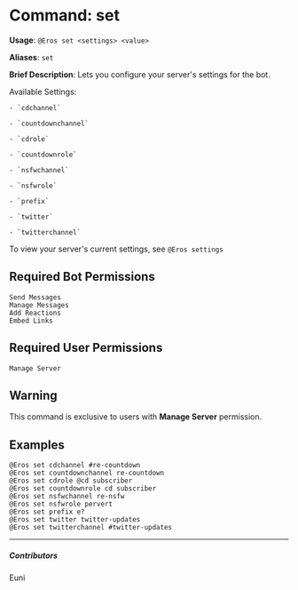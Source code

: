 # Command: set


**Usage**: `@Eros set <settings> <value>`

**Aliases**: `set`

**Brief Description**: Lets you configure your server's settings for the bot.

Available Settings:

	- `cdchannel`

	- `countdownchannel`

	- `cdrole`

	- `countdownrole`

	- `nsfwchannel`

	- `nsfwrole`

	- `prefix`

	- `twitter`

	- `twitterchannel`



To view your server's current settings, see `@Eros settings`

## Required Bot Permissions

```
Send Messages
Manage Messages
Add Reactions
Embed Links
```

## Required User Permissions

```
Manage Server
```

## Warning


This command is exclusive to users with __**Manage Server**__ permission.

## Examples

```
@Eros set cdchannel #re-countdown
@Eros set countdownchannel re-countdown
@Eros set cdrole @cd subscriber
@Eros set countdownrole cd subscriber
@Eros set nsfwchannel re-nsfw
@Eros set nsfwrole pervert
@Eros set prefix e?
@Eros set twitter twitter-updates
@Eros set twitterchannel #twitter-updates
```


---

##### Contributors


Euni
